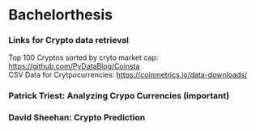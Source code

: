 # Bachelorthesis

### Links for Crypto data retrieval
Top 100 Cryptos sorted by cryto market cap: https://github.com/PyDataBlog/Coinsta  
CSV Data for Crytpocurrencies: https://coinmetrics.io/data-downloads/

### Patrick Triest: Analyzing Crypo Currencies (important)

### David Sheehan: Crypto Prediction



